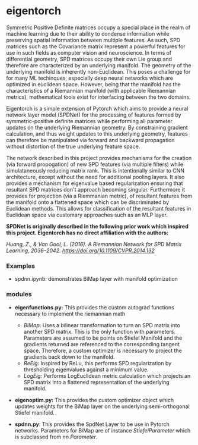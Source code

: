 # eigentorch
Symmetric Positive Definite matrices occupy a special place in the realm of machine learning due to their
ability to condense information while preserving spatial information between multiple features.  As such, SPD 
matrices such as the Covariance matrix represent a powerful features for use in such fields as computer vision and 
neuroscience.  In terms of differential geometry, SPD matrices occupy their own Lie group and therefore are characterized
by an underlying manifold.  The geometry of the underlying manifold is inherently non-Euclidean.  This poses a challenge
for for many ML techinques, especially deep neural networks which are optimized in euclidean space.  However, being that
the manifold has the characteristics of a Riemannian manifold (with applicable Riemannian metrics), mathematical tools 
exist for interfacing between the two domains.
 
Eigentorch is a simple extension of Pytorch which aims to provide a neural network layer model (SPDNet) for the 
processing of features formed by symmetric-positive definite matrices while performing all parameter updates on the 
underlying Riemannian geometry.  By constraining gradient calculation, and thus weight updates to this underlying 
geometry, features can therefore be manipulated via forward and backward propagation without distortion of the true 
underlying feature space.  

The network described in this project provides mechanisms for the creation (via forward propogation) of new SPD features 
(via multiple filters) while simulataneously reducing matrix rank.  This is intentionally similar to CNN architecture, 
except without the need for additional pooling layers.  It also provides a mechanism for eigenvalue based regularization 
ensuring that resultant SPD matrices don't approach becoming singular.  Furthermore it provides for projection 
(via a Riemmanian metric), of resultant features from the manifold onto a flattened space which can be discriminated by 
Euclidean methods. This allows for classification of the resultant features in Euclidean space via customary approaches 
such as an MLP layer.

__SPDNet is originally described in the following prior work which inspired this project.  Eigentorch has 
no direct affiliation with the authors:__

_Huang, Z., & Van Gool, L. (2016). A Riemannian Network for SPD Matrix Learning, 2036–2042.
https://doi.org/10.1109/CVPR.2014.132_

### Examples
* spdnn.ipynb: demonstrates BiMap layer with manifold optimization

### modules
* __eigenfunctions.py:__ This provides the custom autograd functions necessary to implement the riemannian math
    * _BiMap_: Uses a bilinear transformation to turn an SPD matrix into another SPD matrix.  This is the only function 
    with parameters.  Parameters are assumed to be points on Stiefel Manifold and the gradients returned are referenced 
    to the corresponding tangent space.  Therefore, a custom optimizer is necessary to project the gradients back down 
    to the manifold.
    * _ReEig_:  Inspired by ReLu, this performs SPD regularization by thresholding eigenvalues against a minimum value.
    * _LogEig_:  Performs LogEuclidean metric calculation which projects an SPD matrix into a flattened representation 
    of the underlying manifold.
     
* __eigenoptim.py:__ This provides the custom optimizer object which updates weights for the BiMap layer on the 
                    underlying semi-orthogonal Stiefel manifold.
* __spdnn.py__: This provides the SpdNet Layer to be use in Pytorch networks. Parameters for BiMap are of instance 
                _StiefelParameter_ which is subclassed from _nn.Parameter_.  
 